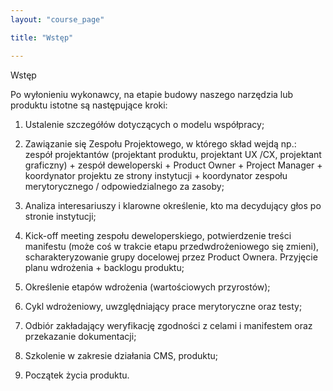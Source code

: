 ```yaml
---
layout: "course_page"

title: "Wstęp"

---
```


<div class="text-center screen-title">
Wstęp 
</div>

<div class="screen-content">
  <p>
Po wyłonieniu wykonawcy, na etapie budowy naszego narzędzia lub produktu istotne są następujące kroki:
  </p>
  
  <p>
  <ol>
    <p>
<li class="number">Ustalenie szczegółów dotyczących o modelu współpracy;</li>
      </p>
    <p>
<li class="number">Zawiązanie się Zespołu Projektowego, w którego skład wejdą np.: zespół projektantów (projektant produktu, projektant UX /CX, projektant graficzny) + zespół deweloperski + Product Owner + Project Manager + koordynator projektu ze strony instytucji + koordynator zespołu merytorycznego / odpowiedzialnego za zasoby;</li>
      </p>
    <p>
<li class="number">Analiza interesariuszy i klarowne określenie, kto ma decydujący głos po stronie instytucji;</li>
      </p>
    <p>
<li class="number">Kick-off meeting zespołu deweloperskiego, potwierdzenie treści manifestu (może coś w trakcie etapu przedwdrożeniowego się zmieni), scharakteryzowanie grupy docelowej przez Product Ownera. Przyjęcie planu wdrożenia + backlogu produktu;</li>
      </p>
    <p>
<li class="number">Określenie etapów wdrożenia (wartościowych przyrostów);</li>
      </p>
    <p>
<li class="number">Cykl wdrożeniowy, uwzględniający prace merytoryczne oraz testy;</li>
      </p>
    <p>
<li class="number">Odbiór zakładający weryfikację zgodności z celami i manifestem oraz przekazanie dokumentacji;</li>
      </p>
    <p>
<li class="number">Szkolenie w zakresie działania CMS, produktu;</li>
      </p>
    <p>
<li class="number">Początek życia produktu.</li>
      </p>
</ol>
  </p>
  
  

</div> 
